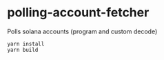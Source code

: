 # polling-account-fetcher
Polls solana accounts (program and custom decode)

```
yarn install
yarn build
```
